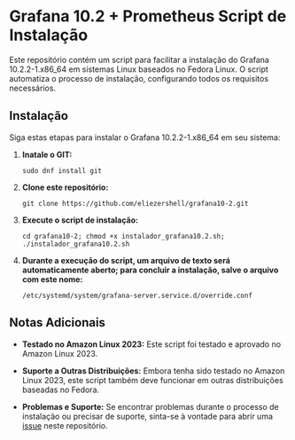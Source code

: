 # Grafana 10.2 + Prometheus Script de Instalação

Este repositório contém um script para facilitar a instalação do Grafana 10.2.2-1.x86_64 em sistemas Linux baseados no Fedora Linux. O script automatiza o processo de instalação, configurando todos os requisitos necessários.

## Instalação

Siga estas etapas para instalar o Grafana 10.2.2-1.x86_64 em seu sistema:

1. **Inatale o GIT:**
   ```
   sudo dnf install git
   ```

1. **Clone este repositório:**
   ```
   git clone https://github.com/eliezershell/grafana10-2.git
   ```

2. **Execute o script de instalação:**
   ```
   cd grafana10-2; chmod +x instalador_grafana10.2.sh; ./instalador_grafana10.2.sh
   ```

2. **Durante a execução do script, um arquivo de texto será automaticamente aberto; para concluir a instalação, salve o arquivo com este nome:**
   ```
   /etc/systemd/system/grafana-server.service.d/override.conf
   ```
   
## Notas Adicionais

- **Testado no Amazon Linux 2023:** Este script foi testado e aprovado no Amazon Linux 2023.
  
- **Suporte a Outras Distribuições:** Embora tenha sido testado no Amazon Linux 2023, este script também deve funcionar em outras distribuições baseadas no Fedora.

- **Problemas e Suporte:** Se encontrar problemas durante o processo de instalação ou precisar de suporte, sinta-se à vontade para abrir uma [issue](https://github.com/eliezershell/grafana10-2/issues) neste repositório.

